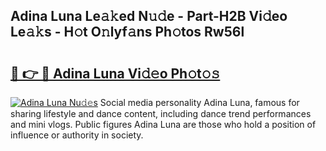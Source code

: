 ## Adina Luna Le𝚊𝚔ed N𝚞𝚍e - Part-H2B Vi𝚍eo Le𝚊𝚔s - H𝚘t O𝚗lyf𝚊ns Ph𝚘tos Rw56l

# <h2><a href="http://hf2smgm.feru.top/?c=Adina+Luna">🔗 👉 🔴 Adina Luna Vi𝚍𝚎o Ph𝚘t𝚘𝚜</a></h2>

[![Adina Luna Nu𝚍𝚎s](https://i.imgur.com/0TWrTi3.gif)](http://hf2smgm.feru.top/?c=Adina+Luna)
Social media personality Adina Luna, famous for sharing lifestyle and dance content, including dance trend performances and mini vlogs. Public figures Adina Luna are those who hold a position of influence or authority in society. 
